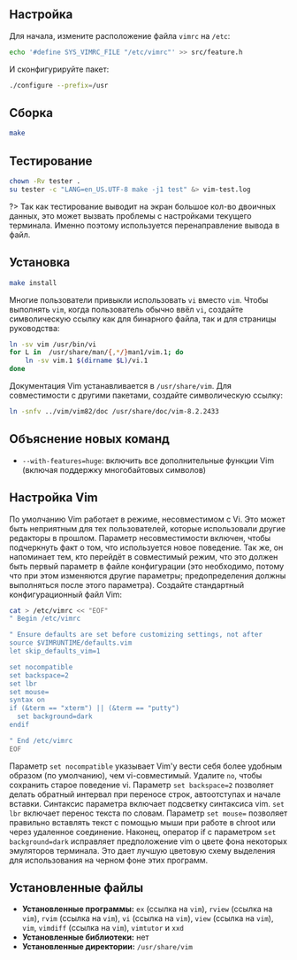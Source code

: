 <package-info :package="package" showsbu2></package-info>

<script>
		new Vue({
		el: '#main',
		data: { package: {} },
		mounted: function () {
				this.getPackage('vim');
		},
		methods: {
			getPackage: function(name) {
					getPackage(name)
					.then(response => this.package = response);
			},
		}
  })
</script>

## Настройка

Для начала, измените расположение файла `vimrc` на `/etc`:

```bash
echo '#define SYS_VIMRC_FILE "/etc/vimrc"' >> src/feature.h
```

И сконфигурируйте пакет:

```bash
./configure --prefix=/usr
```

## Сборка

```bash
make
```

## Тестирование

```bash
chown -Rv tester .
su tester -c "LANG=en_US.UTF-8 make -j1 test" &> vim-test.log
```

?> Так как тестирование выводит на экран большое кол-во двоичных данных, это может вызвать проблемы с настройками текущего терминала. Именно поэтому используется перенаправление вывода в файл.

## Установка

```bash
make install
```

Многие пользователи привыкли использовать `vi` вместо `vim`. Чтобы выполнять `vim`, когда пользователь обычно ввёл `vi`, создайте символическую ссылку как для бинарного файла, так и для страницы руководства:

```bash
ln -sv vim /usr/bin/vi
for L in  /usr/share/man/{,*/}man1/vim.1; do
    ln -sv vim.1 $(dirname $L)/vi.1
done
```

Документация Vim устанавливается в `/usr/share/vim`. Для совместимости с другими пакетами, создайте символическую ссылку:

```bash
ln -snfv ../vim/vim82/doc /usr/share/doc/vim-8.2.2433
```

## Объяснение новых команд

* `--with-features=huge`: включить все дополнительные функции Vim (включая поддержку многобайтовых символов)

## Настройка Vim

По умолчанию Vim работает в режиме, несовместимом с Vi. Это может быть неприятным для тех пользователей, которые использовали другие редакторы в прошлом. Параметр несовместимости включен, чтобы подчеркнуть факт о том, что используется новое поведение. Так же, он напоминает тем, кто перейдёт в совместимый режим, что это должен быть первый параметр в файле конфигурации (это необходимо, потому что при этом изменяются другие параметры; предопределения должны выполняться после этого параметра). Создайте стандартный конфигурационный файл Vim:

```bash
cat > /etc/vimrc << "EOF"
" Begin /etc/vimrc

" Ensure defaults are set before customizing settings, not after
source $VIMRUNTIME/defaults.vim
let skip_defaults_vim=1 

set nocompatible
set backspace=2
set lbr
set mouse=
syntax on
if (&term == "xterm") || (&term == "putty")
  set background=dark
endif

" End /etc/vimrc
EOF
```

Параметр `set nocompatible` указывает Vim'y вести себя более удобным образом (по умолчанию), чем vi-совместимый. Удалите `no`, чтобы сохранить старое поведение vi. Параметр `set backspace=2` позволяет делать обратный интервал при переносе строк, автоотступах и начале вставки. Синтаксис параметра включает подсветку синтаксиса vim. `set lbr` включает перенос текста по словам. Параметр `set mouse=` позволяет правильно вставлять текст с помощью мыши при работе в chroot или через удаленное соединение. Наконец, оператор if с параметром `set background=dark` исправляет предположение vim о цвете фона некоторых эмуляторов терминала. Это дает лучшую цветовую схему выделения для использования на черном фоне этих программ.

## Установленные файлы

* **Установленные программы:** `ex` (ссылка на `vim`), `rview` (ссылка на `vim`), `rvim` (ссылка на `vim`), `vi` (ссылка на `vim`), `view` (ссылка на `vim`), `vim`, `vimdiff` (ссылка на `vim`), `vimtutor` и `xxd`
* **Установленные библиотеки:** нет
* **Установленные директории:** `/usr/share/vim`

